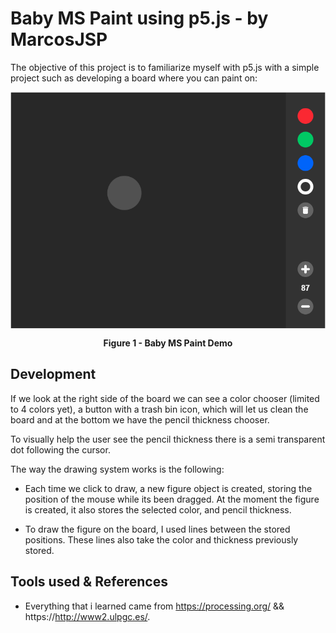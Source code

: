 # Baby MS Paint using p5.js - by MarcosJSP

The objective of this project is to familiarize myself with p5.js with a simple project such as developing a board where you can paint on:

<p align="center">
  <img align="center" src="readme assets/demo.PNG" alt="Demo png"></img>
</p>
<p align="center">
   <b>Figure 1 - Baby MS Paint Demo</b>
</p>




## Development

If we look at the right side of the board we can see a color chooser (limited to 4 colors yet), a button with a trash bin icon, which will let us clean the board and at the bottom we have the pencil thickness chooser.

To visually help the user see the pencil thickness there is a semi transparent dot following the cursor.

The way the drawing system works is the following:

- Each time we click to draw, a new figure object is created, storing the position of the mouse while its been dragged. At the moment the figure is created, it also stores the selected color, and pencil thickness.

- To draw the figure on the board, I used lines between the stored positions. These lines also take the color and thickness previously stored.

  

## Tools used & References

- Everything that i learned came from https://processing.org/ && https://http://www2.ulpgc.es/.
